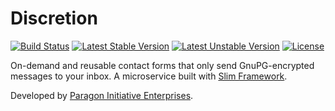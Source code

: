 # Discretion

[![Build Status](https://travis-ci.org/paragonie/discretion.svg?branch=master)](https://travis-ci.org/paragonie/discretion)
[![Latest Stable Version](https://poser.pugx.org/paragonie/discretion/v/stable)](https://packagist.org/packages/paragonie/discretion)
[![Latest Unstable Version](https://poser.pugx.org/paragonie/discretion/v/unstable)](https://packagist.org/packages/paragonie/discretion)
[![License](https://poser.pugx.org/paragonie/discretion/license)](https://packagist.org/packages/paragonie/discretion)

On-demand and reusable contact forms that only send GnuPG-encrypted messages
to your inbox. A microservice built with [Slim Framework](https://www.slimframework.com).

Developed by [Paragon Initiative Enterprises](https://paragonie.com).
